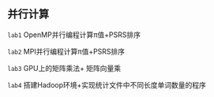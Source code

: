 ## 并行计算

`lab1` OpenMP并行编程计算π值+PSRS排序

`lab2` MPI并行编程计算π值+PSRS排序

`lab3` GPU上的矩阵乘法+ 矩阵向量乘

`lab4` 搭建Hadoop环境+实现统计文件中不同长度单词数量的程序

